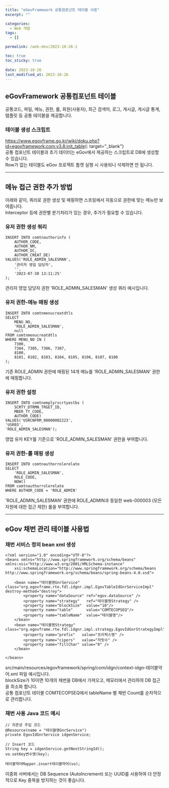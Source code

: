 ```yaml
---
title: "eGovFramework 공통컴포넌트 테이블 사용"
excerpt: ""

categories:
  - Web 개발
tags:
  - []

permalink: /web-dev/2023-10-26-1

toc: true
toc_sticky: true
 
date: 2023-10-26
last_modified_at: 2023-10-26
---
```


## eGovFramework 공통컴포넌트 테이블

공통코드, 파일, 메뉴, 권한, 롤, 회원(사용자), 최근 검색어, 로그, 게시글, 게시글 통계, 템플릿 등 공통 테이블을 제공합니다.

### 테이블 생성 스크립트
<https://www.egovframe.go.kr/wiki/doku.php?id=egovframework:com:v3.8:init_table>{: target="_blank"}  
공통 컴포넌트 테이블과 초기 데이터는 eGov에서 제공하는 스크립트로 DB에 생성할 수 있습니다.  
Row가 없는 테이블도 eGov 프로젝트 톰캣 실행 시 사용되니 삭제하면 안 됩니다.

---

## 메뉴 접근 권한 추가 방법

아래와 같이, 쿼리로 권한 생성 및 매핑하면 스프링에서 자동으로 권한에 맞는 메뉴만 보여줍니다.  
Interceptor 등에 권한별 분기처리가 있는 경우, 추가가 필요할 수 있습니다.

### 유저 권한 생성 쿼리
```
INSERT INTO comtnauthorinfo (
	AUTHOR_CODE,
	AUTHOR_NM,
	AUTHOR_DC,
	AUTHOR_CREAT_DE)
VALUES('ROLE_ADMIN_SALESMAN',
	'관리자 영업 담당자',
	'',
	'2023-07-30 13:11:25'
);
```
관리자 영업 담당자 권한 'ROLE_ADMIN_SALESMAN' 생성 쿼리 예시입니다.

### 유저 권한-메뉴 매핑 생성
```
INSERT INTO comtnmenucreatdtls
SELECT
	MENU_NO,
	'ROLE_ADMIN_SALESMAN',
	null
FROM comtnmenucreatdtls
WHERE MENU_NO IN (
	7300,
	7304, 7305, 7306, 7307,
	8100,
	8101, 8102, 8103, 8104, 8105, 8106, 8107, 8108
);
```
기존 ROLE_ADMIN 권한에 매핑된 14개 메뉴를 'ROLE_ADMIN_SALESMAN' 권한에 매핑합니다.

### 유저 권한 설정
```
INSERT INTO comtnemplyrscrtyestbs (
	SCRTY_DTRMN_TRGET_ID,
	MBER_TY_CODE,
	AUTHOR_CODE)
VALUES('USRCNFRM_00000002223',
'USR03',
'ROLE_ADMIN_SALESMAN');
```
영업 유저 KEY를 기준으로 'ROLE_ADMIN_SALESMAN' 권한을 부여합니다.

### 유저 권한-롤 매핑 생성
```
INSERT INTO comtnauthorrolerelate
SELECT 
	'ROLE_ADMIN_SALESMAN',
	ROLE_CODE,
	NOW()
FROM comtnauthorrolerelate
WHERE AUTHOR_CODE = 'ROLE_ADMIN'
```
'ROLE_ADMIN_SALESMAN' 권한에 ROLE_ADMIN과 동일한 web-000003 (모든 자원에 대한 접근 제한) 롤을 부여합니다.

---

## eGov 채번 관리 테이블 사용법

### 채번 서비스 정의 bean xml 생성
```
<?xml version="1.0" encoding="UTF-8"?>
<beans xmlns="http://www.springframework.org/schema/beans" xmlns:xsi="http://www.w3.org/2001/XMLSchema-instance"
    xsi:schemaLocation="http://www.springframework.org/schema/beans http://www.springframework.org/schema/beans/spring-beans-4.0.xsd">

    <bean name="테이블명GnrService" class="org.egovframe.rte.fdl.idgnr.impl.EgovTableIdGnrServiceImpl" destroy-method="destroy">
        <property name="dataSource" ref="egov.dataSource" />
        <property name="strategy"   ref="테이블명Strategy" />
        <property name="blockSize"  value="10"/>
        <property name="table"      value="COMTECOPSEQ"/>
        <property name="tableName"  value="테이블명"/>
    </bean>
    <bean name="테이블명Strategy" class="org.egovframe.rte.fdl.idgnr.impl.strategy.EgovIdGnrStrategyImpl">
        <property name="prefix"   value="프리픽스명" />
        <property name="cipers"   value="자릿수" />
        <property name="fillChar" value="0" />
    </bean>
	
</beans>
```
src/main/resources/egovframework/spring/com/idgn/context-idgn-테이블약어.xml 파일 예시입니다.  
blockSize가 10이면 10개의 채번을 DB에서 가져오고, 메모리에서 관리하여 DB 접근을 최소화 합니다.  
공통 컴포넌트 테이블 COMTECOPSEQ에서 tableName 별 채번 Count를 순차적으로 관리합니다.

### 채번 사용 Java 코드 예시
```
// 의존성 주입 코드
@Resource(name = "테이블명GnrService")
private EgovIdGnrService idgenService;

// Insert 코드
String key = idgenService.getNextStringId();
vo.setKey변수명(key);

테이블약어Mapper.insert테이블약어(vo);
```
이중화 서버에서는 DB Sequence (AutoIncrement) 또는 UUID를 사용하여 더 안정적으로 Key 중복을 방지하는 것이 좋습니다.

